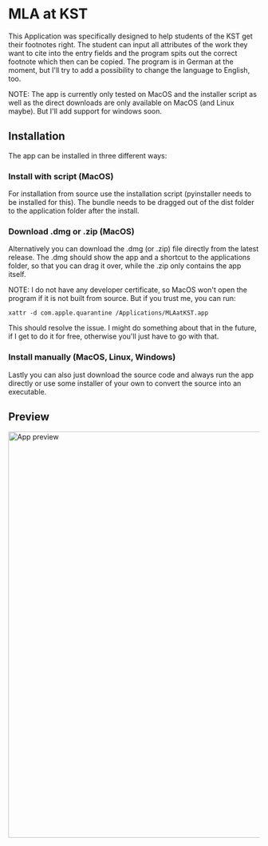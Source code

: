 # MLA at KST

This Application was specifically designed to help students of the KST get their footnotes right. The student can input all attributes of the work they want to cite into the entry fields and the program spits out the correct footnote which then can be copied.
The program is in German at the moment, but I'll try to add a possibility to change the language to English, too.

NOTE: The app is currently only tested on MacOS and the installer script as well as the direct downloads are only available on MacOS (and Linux maybe). But I'll add support for windows soon.

## Installation

The app can be installed in three different ways:

### Install with script (MacOS)

For installation from source use the installation script (pyinstaller needs to be installed for this). The bundle needs to be dragged out of the dist folder to the application folder after the install.

### Download .dmg or .zip (MacOS)

Alternatively you can download the .dmg (or .zip) file directly from the latest release. The .dmg should show the app and a shortcut to the applications folder, so that you can drag it over, while the .zip only contains the app itself.

NOTE: I do not have any developer certificate, so MacOS won't open the program if it is not built from source. But if you trust me, you can run:

``` Shell
xattr -d com.apple.quarantine /Applications/MLAatKST.app
```

This should resolve the issue. I might do something about that in the future, if I get to do it for free, otherwise you'll just have to go with that.

### Install manually (MacOS, Linux, Windows)

Lastly you can also just download the source code and always run the app directly or use some installer of your own to convert the source into an executable.

## Preview

<img width="812" alt="App preview" src="https://user-images.githubusercontent.com/84284672/136099397-e57edd3b-f5a7-407c-be04-33a03d6d8a70.png">
